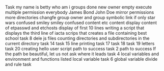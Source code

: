 Task my name is betty
who am i
groups done
new owner
empty
execute
multiple permission
everybody
James Bond
John Doe
mirror permissions
more directories
changfe group
owner and group
symbolic link
if only
star wars
confused smiley
smiley confused
content etc content display
content of etpasswd and etchosts
display of first 10 lines
writing a script that displays the third line of iacta
scrips that creates a file containing best school
task 8
dele js files
counting directories and subdirectories in the current directory
task 14
task 15
line printing
task 17
task 18
task 19 letters
task 20
creating hello user script
path to success
task 2 path to success
 If the path be beautiful, let us not ask where it leads
task 4
local variables and environment and functions listed
local variable task 6
global variable
divide and rule task
